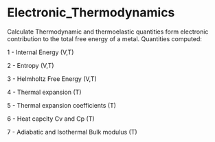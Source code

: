 # Electronic_Thermodynamics
Calculate Thermodynamic and thermoelastic quantities form electronic contribution to the total free energy of a metal. Quantities computed:

  1 - Internal Energy (V,T)

  2 - Entropy (V,T)

  3 - Helmholtz Free Energy (V,T)

  4 - Thermal expansion (T)

  5 - Thermal expansion coefficients (T)

  6 - Heat capcity Cv and Cp (T)

  7 - Adiabatic and Isothermal Bulk modulus (T)
